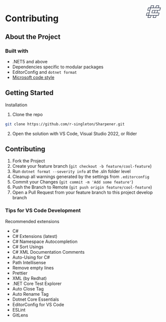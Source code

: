 <img src="images/icon-white-stroke-40px.png"
     align="right"
     style="height: 40px;" />
# Contributing
## About the Project
### Built with
- .NET5 and above
- Dependencies specific to modular packages
- EditorConfig and `dotnet format`
- [Microsoft code style](https://github.com/dotnet/aspnetcore/blob/main/.editorconfig)
## Getting Started
Installation
1. Clone the repo
```sh
git clone https://github.com/r-singleton/Sharpener.git
```
2. Open the solution with VS Code, Visual Studio 2022, or Rider
## Contributing
1. Fork the Project
2. Create your feature branch (`git checkout -b feature/cool-feature`)
3. Run `dotnet format --severity info` at the .sln folder level
4. Cleanup all warnings generated by the settings from `.editorconfig`
5. Commit your Changes (`git commit -m 'Add some feature'`)
6. Push the Branch to Remote (`git push origin feature/cool-feature`)
7. Open a Pull Request from your feature branch to this project develop branch
### Tips for VS Code Development
Recommended extensions
- C#
- C# Extensions (latest)
- C# Namespace Autocompletion
- C# Sort Usings
- C# XML Documentation Comments
- Auto-Using for C#
- Path Intellisense
- Remove empty lines
- Prettier
- XML (by Redhat)
- .NET Core Test Explorer
- Auto Close Tag
- Auto Rename Tag
- Dotnet Core Essentials
- EditorConfig for VS Code
- ESLint
- GitLens

